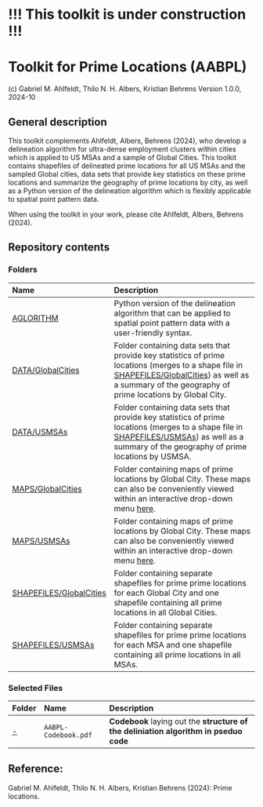 # !!! This toolkit is under construction !!!

# Toolkit for Prime Locations (AABPL)
(c) Gabriel M. Ahlfeldt, Thilo N. H. Albers, Kristian Behrens
Version 1.0.0, 2024-10

## General description

This toolkit complements Ahlfeldt, Albers, Behrens (2024), who develop a delineation algorithm for ultra-dense employment clusters within cities which is applied to US MSAs and a sample of Global Cities. This toolkit contains shapefiles of delineated prime locations for all US MSAs and the sampled Global cities, data sets that provide key statistics on these prime locations and summarize the geography of prime locations by city, as well as a Python version of the delineation algorithm which is flexibly applicable to spatial point pattern data.

When using the toolkit in your work, please cite Ahlfeldt, Albers, Behrens (2024).

## Repository contents
### Folders

Name | Description |
|:---------------------------------------------|:-------------------------------------------------------------------------|
| [AGLORITHM](https://github.com/Ahlfeldt/AABPL-toolkit/tree/main/ALGORITHM) | Python version of the delineation algorithm that can be applied to spatial point pattern data with a user-friendly syntax.   |
| [DATA/GlobalCities](https://github.com/Ahlfeldt/AABPL-toolkit/tree/main/DATA/GlobalCities) | Folder containing data sets that provide key statistics of prime locations (merges to a shape file in [SHAPEFILES/GlobalCities](https://github.com/Ahlfeldt/AABPL-toolkit/tree/main/SHAPEFILES/GlobalCities)) as well as a summary of the geography of prime locations by Global City. |
| [DATA/USMSAs](https://github.com/Ahlfeldt/AABPL-toolkit/tree/main/DATA/USMSAs) | Folder containing data sets that provide key statistics of prime locations (merges to a shape file in [SHAPEFILES/USMSAs](https://github.com/Ahlfeldt/AABPL-toolkit/tree/main/SHAPEFILES/USMSAs)) as well as a summary of the geography of prime locations by USMSA.|
| [MAPS/GlobalCities](https://github.com/Ahlfeldt/AABPL-toolkit/tree/main/SHAPEFILES/GlobalCities) | Folder containing maps of prime locations by Global City. These maps can also be conveniently viewed within an interactive drop-down menu [here](https://sites.google.com/view/ahlfeldt/toolkits-and-webtools/prime-locations/prime-locations-in-129-global-cities). |
| [MAPS/USMSAs](https://github.com/Ahlfeldt/AABPL-toolkit/tree/main/MAPS/USMSAs) | Folder containing maps of prime locations by Global City. These maps can also be conveniently viewed within an interactive drop-down menu [here](https://sites.google.com/view/ahlfeldt/toolkits-and-webtools/prime-locations/prime-locations-in-381-us-msas). |
| [SHAPEFILES/GlobalCities](https://github.com/Ahlfeldt/AABPL-toolkit/tree/main/SHAPEFILES/GlobalCities) | Folder containing separate shapefiles for prime prime locations for each Global City and one shapefile containing all prime locations in all Global Cities.  |
| [SHAPEFILES/USMSAs](https://github.com/Ahlfeldt/AABPL-toolkit/tree/main/SHAPEFILES/USMSAs) | Folder containing separate shapefiles for prime prime locations for each MSA and one shapefile containing all prime locations in all MSAs.  |

### Selected Files

Folder | Name  | Description |
|:-------------------|:-------------------------------------|:-------------------------------------------------------------------------|
| [-](https://github.com/Ahlfeldt/ABRSQOL-toolkit) | `AABPL-Codebook.pdf` | **Codebook** laying out the **structure of the deliniation algorithm in pseduo code** |


## Reference: 

Gabriel M. Ahlfeldt, Thilo N. H. Albers, Kristian Behrens (2024): Prime locations.
